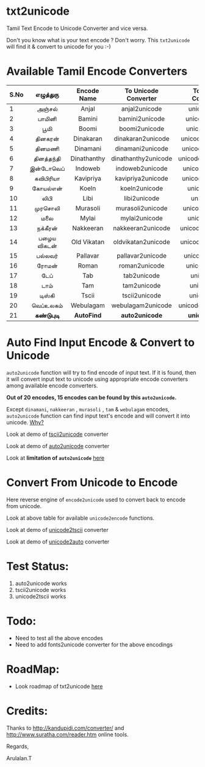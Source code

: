 txt2unicode
===========
Tamil Text Encode to Unicode Converter and vice versa.

Don't you know what is your text encode ? Don't worry. This `txt2unicode` will find it & convert to unicode for you :-)


Available Tamil Encode Converters
=================================

| S.No  | எழுத்துரு | Encode Name | To Unicode Converter | To Encode Convereter |
| ---- | :---------: | :---------: | :---------: | :---------: |
| 1 | அஞ்சல் | Anjal | anjal2unicode | unicode2anjal|
| 2 |  பாமினி | Bamini|  bamini2unicode| unicode2bamini|
| 3 | பூமி  | Boomi  |  boomi2unicode| unicode2boomi| 
| 4 | தினகரன் | Dinakaran |  dinakaran2unicode | unicode2dinakaran|
| 5 | தினமணி  | Dinamani  | dinamani2unicode  | unicode2dinamani ||
| 6 | தினத்தந்தி |Dinathanthy |  dinathanthy2unicode|unicode2dinathanthy|            
| 7 | இன்டோவெப்   | Indoweb    | indoweb2unicode   | unicode2indoweb  |
| 8 |  கவிபிரியா |  Kavipriya  | kavipriya2unicode| unicode2kavipriya|     
| 9 | கோயல்என்   |  Koeln      | koeln2unicode    |  unicode2koeln  |
| 10| லிபி     |  Libi       |  libi2unicode    | unicode2libi   |
| 11| முரசொலி | Murasoli |  murasoli2unicode | unicode2murasoli |
| 12| மலை  |  Mylai    |mylai2unicode      | unicode2mylai|
| 13| நக்கீரன்  |Nakkeeran|     nakkeeran2unicode| unicode2nakkeeran|
| 14| பழைய விகடன்  | Old Vikatan  | oldvikatan2unicode | unicode2oldvikatan |
| 15| பல்லவர்  | Pallavar      | pallavar2unicode  | unicode2pallavar | 
| 16| ரோமன்   | Roman   | roman2unicode  | unicode2roman |
| 17| டேப்    | Tab  | tab2unicode  | unicode2tab|
| 18| டாம்   |  Tam  |tam2unicode | unicode2tam|
| 19| டிஸ்கி |Tscii  |    tscii2unicode|   unicode2tscii|       
| 20| வெப்உலகம்   | Webulagam | webulagam2unicode |  unicode2webulagam |
| 21| **கண்டுபுடி**| **AutoFind**    | **auto2unicode**|       **unicode2auto**           |




Auto Find Input Encode & Convert to Unicode
===========================================

  `auto2unicode` function will try to find encode of input text. If it is found, then it will convert input text to unicode using appropriate encode converters among available encode converters.
  
  **Out of 20 encodes, 15 encodes can be found by this `auto2unicode`.** 
  
  Except `dinamani`, `nakkeeran` , `murasoli` , `tam` & `webulagam` encodes, `auto2unicode` function can find input text's encode and will convert it into unicode. [Why?](example/encodes_chars/README.md)
  
  Look at demo of [tscii2unicode](example/demo_tscii2utf8.py) converter

  Look at demo of [auto2unicode](example/demo_auto2utf8.py) converter
  
  Look at **limitation of `auto2unicode`** [here](example/encodes_chars/README.md)
  
  

  
Convert From Unicode to Encode
==============================
  Here reverse engine of `encode2unicode` used to convert back to encode from unicode.
  
  Look at above table for available `unicode2encode` functions.
  
  Look at demo of [unicode2tscii](example/demo_utf8_2_tscii.py) converter
  
  Look at demo of [unicode2auto](example/demo_utf8_2_auto.py) converter
  

Test Status:
===========
  1. auto2unicode works
  2. tscii2unicode works
  3. unicode2tscii works
   


Todo:
====
  * Need to test all the above encodes
  * Need to add fonts2unicode converter for the above encodings
  

RoadMap:
=======
  * Look roadmap of txt2unicode [here](https://github.com/arulalant/txt2unicode/wiki/RoadMap)
  

Credits:
=======
  Thanks to http://kandupidi.com/converter/ and http://www.suratha.com/reader.htm online tools.
  
Regards,

Arulalan.T
  
